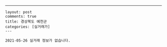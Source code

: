 ---
    layout: post
    comments: true
    title: 경상북도 예천군
    categories: [실거래가]
    ---

    2021-05-26 실거래 정보가 없습니다.

    